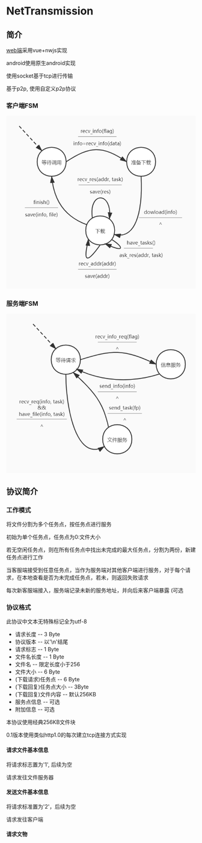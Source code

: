 # NetTransmission

## 简介

[web端](https://github.com/Ghost-LZW/WebNetTransmission)采用vue+nwjs实现

android使用原生android实现

使用socket基于tcp进行传输

基于p2p, 使用自定义p2p协议

### 客户端FSM

![client](./image/client.jpg)

### 服务端FSM

![server](./image/server.jpg)

## 协议简介

### 工作模式

将文件分割为多个任务点，按任务点进行服务

初始为单个任务点，任务点为0:文件大小

若无空闲任务点，则在所有任务点中找出未完成的最大任务点，分割为两份，新建任务点进行工作

当客服端接受到任意任务点，当作为服务端对其他客户端进行服务，对于每个请求，在本地查看是否为未完成任务点，若未，则返回失败请求

每次新客服端接入，服务端记录未新的服务地址，并向后来客户端暴露 (可选

### 协议格式

此协议中文本无特殊标记全为utf-8

* 请求长度 -- 3 Byte
* 协议版本 -- 以'\n'结尾
* 请求标志 -- 1 Byte
* 文件名长度 -- 1 Byte
* 文件名 -- 限定长度小于256
* 文件大小 -- 6 Byte
* (下载请求)任务点 -- 6 Byte
* (下载回复)任务点大小 -- 3Byte
* (下载回复)文件内容 -- 默认256KB
* 服务点信息 -- 可选
* 附加信息 -- 可选

本协议使用经典256KB文件块

0.1版本使用类似http1.0的每次建立tcp连接方式实现

#### 请求文件基本信息

将请求标志置为'1', 后续为空

请求发往文件服务器

#### 发送文件基本信息

将请求标准置为'2'，后续为空

请求发往客户端

#### 请求文物